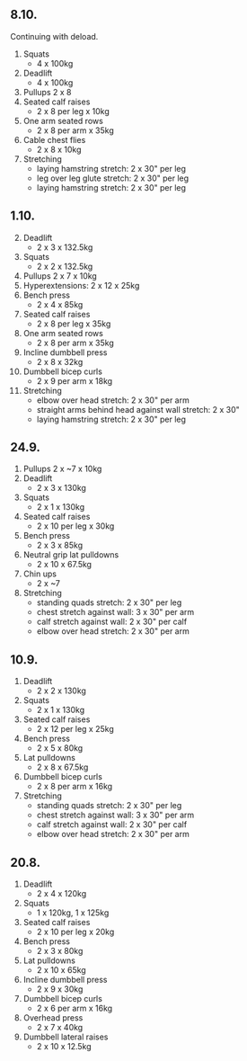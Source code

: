 ## 8.10.

Continuing with deload.

1. Squats
   - 4 x 100kg
2. Deadlift
   - 4 x 100kg
3. Pullups
   2 x 8
4. Seated calf raises
   - 2 x 8 per leg x 10kg
5. One arm seated rows
   - 2 x 8 per arm x 35kg
6. Cable chest flies
   - 2 x 8 x 10kg
7. Stretching
   - laying hamstring stretch: 2 x 30" per leg
   - leg over leg glute stretch: 2 x 30" per leg
   - laying hamstring stretch: 2 x 30" per leg

## 1.10.

2. Deadlift
   - 2 x 3 x 132.5kg
3. Squats
   - 2 x 2 x 132.5kg
4. Pullups
   2 x 7 x 10kg
5. Hyperextensions:
   2 x 12 x 25kg
6. Bench press
   - 2 x 4 x 85kg
7. Seated calf raises
   - 2 x 8 per leg x 35kg
8. One arm seated rows
   - 2 x 8 per arm x 35kg
9. Incline dumbbell press
   - 2 x 8 x 32kg
10. Dumbbell bicep curls
    - 2 x 9 per arm x 18kg
11. Stretching
    - elbow over head stretch: 2 x 30" per arm
    - straight arms behind head against wall stretch: 2 x 30"
    - laying hamstring stretch: 2 x 30" per leg

## 24.9.

1. Pullups
   2 x ~7 x 10kg
2. Deadlift
   - 2 x 3 x 130kg
3. Squats
   - 2 x 1 x 130kg
4. Seated calf raises
   - 2 x 10 per leg x 30kg
5. Bench press
   - 2 x 3 x 85kg
6. Neutral grip lat pulldowns
   - 2 x 10 x 67.5kg
7. Chin ups
   - 2 x ~7
8. Stretching
   - standing quads stretch: 2 x 30" per leg
   - chest stretch against wall: 3 x 30" per arm
   - calf stretch against wall: 2 x 30" per calf
   - elbow over head stretch: 2 x 30" per arm

## 10.9.

1. Deadlift
   - 2 x 2 x 130kg
2. Squats
   - 2 x 1 x 130kg
3. Seated calf raises
   - 2 x 12 per leg x 25kg
4. Bench press
   - 2 x 5 x 80kg
5. Lat pulldowns
   - 2 x 8 x 67.5kg
6. Dumbbell bicep curls
   - 2 x 8 per arm x 16kg
7. Stretching
   - standing quads stretch: 2 x 30" per leg
   - chest stretch against wall: 3 x 30" per arm
   - calf stretch against wall: 2 x 30" per calf
   - elbow over head stretch: 2 x 30" per arm

## 20.8.

1. Deadlift
   - 2 x 4 x 120kg
2. Squats
   - 1 x 120kg, 1 x 125kg
3. Seated calf raises
   - 2 x 10 per leg x 20kg
4. Bench press
   - 2 x 3 x 80kg
5. Lat pulldowns
   - 2 x 10 x 65kg
6. Incline dumbbell press
   - 2 x 9 x 30kg
7. Dumbbell bicep curls
   - 2 x 6 per arm x 16kg
8. Overhead press
   - 2 x 7 x 40kg
9. Dumbbell lateral raises
   - 2 x 10 x 12.5kg
